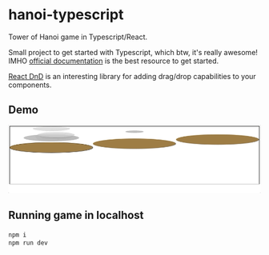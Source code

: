 # hanoi-typescript
Tower of Hanoi game in Typescript/React.

Small project to get started with Typescript, which btw, it's really awesome! IMHO [official documentation](https://www.typescriptlang.org/docs/handbook/basic-types.html) is the best resource to get started.

[React DnD](https://react-dnd.github.io/react-dnd/) is an interesting library for adding drag/drop capabilities to your components. 

## Demo

![](https://github.com/lvaldovinos/react-hanoi/blob/master/demo.gif)

## Running game in localhost

```
npm i
npm run dev
```
